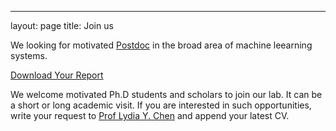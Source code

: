 ---
layout: page
title: Join us

We looking for motivated [Postdoc](https://github.com/Team-TUD/DIS/blob/master/docs/Postdoc_TUDelft_20.pdf) in the broad area of machine leearning systems.


<a href="/blob/master/docs/Postdoc_TUDelft_20.pdf" download="Postdoc_TUDelft_20.pdf">Download Your Report</a>


We welcome motivated Ph.D students and scholars to join our lab. It can be a short or long academic visit. If you are interested in such opportunities, write your request to [Prof Lydia Y. Chen](mailto:lydiaychen@ieee.org) and append your latest CV.
